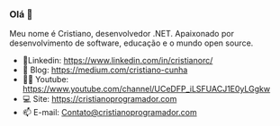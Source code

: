 ### Olá 👋
Meu nome é Cristiano, desenvolvedor .NET. Apaixonado por desenvolvimento de software, educação e o mundo open source.

- 💼Linkedin: https://www.linkedin.com/in/cristianorc/
- 📘 Blog: https://medium.com/cristiano-cunha
- 👨‍💻 Youtube:  https://www.youtube.com/channel/UCeDFP_iLSFUACJ1E0yLGgkw
- 💻 Site: https://cristianoprogramador.com
- 📫 E-mail: Contato@cristianoprogramador.com
